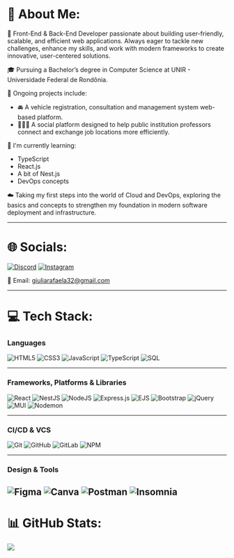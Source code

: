# 💫 About Me:
🍎 Front-End & Back-End Developer passionate about building user-friendly, scalable, and efficient web applications. Always eager to tackle new challenges, enhance my skills, and work with modern frameworks to create innovative, user-centered solutions.

🎓 Pursuing a Bachelor’s degree in Computer Science at UNIR - Universidade Federal de Rondônia.

🔧 Ongoing projects include: 
- 🚘 A vehicle registration, consultation and management system web-based platform.  
- 👩🏻‍🏫 A social platform designed to help public institution professors connect and exchange job locations more efficiently.

🌱 I'm currently learning:  
- TypeScript  
- React.js  
- A bit of Nest.js
- DevOps concepts

☁️ Taking my first steps into the world of Cloud and DevOps, exploring the basics and concepts to strengthen my foundation in modern software deployment and infrastructure.

---

# 🌐 Socials:
[![Discord](https://img.shields.io/badge/Discord-%237289DA.svg?logo=discord&logoColor=white)](https://discord.gg/giulia__correa_) 
[![Instagram](https://img.shields.io/badge/Instagram-%23E4405F.svg?logo=Instagram&logoColor=white)](https://instagram.com/giulia__correa_)

📧 Email: giuliarafaela32@gmail.com

---
# 💻 Tech Stack:

### Languages
![HTML5](https://img.shields.io/badge/html5-%23E34F26.svg?style=plastic&logo=html5&logoColor=white) 
![CSS3](https://img.shields.io/badge/css3-%231572B6.svg?style=plastic&logo=css3&logoColor=white) 
![JavaScript](https://img.shields.io/badge/javascript-%23323330.svg?style=plastic&logo=javascript&logoColor=%23F7DF1E) 
![TypeScript](https://img.shields.io/badge/typescript-%23007ACC.svg?style=plastic&logo=typescript&logoColor=white) 
![SQL](https://img.shields.io/badge/sql-%2300748F.svg?style=plastic&logo=postgresql&logoColor=white)

---

### Frameworks, Platforms & Libraries
![React](https://img.shields.io/badge/react-%2320232a.svg?style=plastic&logo=react&logoColor=%2361DAFB) 
![NestJS](https://img.shields.io/badge/nestjs-%23E0234E.svg?style=plastic&logo=nestjs&logoColor=white) 
![NodeJS](https://img.shields.io/badge/node.js-6DA55F?style=plastic&logo=node.js&logoColor=white) 
![Express.js](https://img.shields.io/badge/express.js-%23404d59.svg?style=plastic&logo=express&logoColor=%2361DAFB) 
![EJS](https://img.shields.io/badge/ejs-%23B4CA65.svg?style=plastic&logo=ejs&logoColor=black) 
![Bootstrap](https://img.shields.io/badge/bootstrap-%238511FA.svg?style=plastic&logo=bootstrap&logoColor=white) 
![jQuery](https://img.shields.io/badge/jquery-%230769AD.svg?style=plastic&logo=jquery&logoColor=white) 
![MUI](https://img.shields.io/badge/MUI-%230081CB.svg?style=plastic&logo=mui&logoColor=white) 
![Nodemon](https://img.shields.io/badge/NODEMON-%23323330.svg?style=plastic&logo=nodemon&logoColor=%BBDEAD)

---

### CI/CD & VCS
![Git](https://img.shields.io/badge/git-%23F05033.svg?style=plastic&logo=git&logoColor=white) 
![GitHub](https://img.shields.io/badge/github-%23121011.svg?style=plastic&logo=github&logoColor=white) 
![GitLab](https://img.shields.io/badge/gitlab-%23181717.svg?style=plastic&logo=gitlab&logoColor=white) 
![NPM](https://img.shields.io/badge/NPM-%23CB3837.svg?style=plastic&logo=npm&logoColor=white)

---

### Design & Tools
![Figma](https://img.shields.io/badge/figma-%23F24E1E.svg?style=plastic&logo=figma&logoColor=white) 
![Canva](https://img.shields.io/badge/Canva-%2300C4CC.svg?style=plastic&logo=Canva&logoColor=white) 
![Postman](https://img.shields.io/badge/Postman-FF6C37?style=plastic&logo=postman&logoColor=white) 
![Insomnia](https://img.shields.io/badge/Insomnia-black?style=plastic&logo=insomnia&logoColor=5849BE)
---

# 📊 GitHub Stats:

![](https://github-readme-stats.vercel.app/api/top-langs/?username=GiuliaCorrea100&theme=transparent&hide_border=false&include_all_commits=false&count_private=false&layout=compact)

